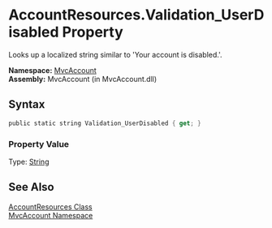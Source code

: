 AccountResources.Validation_UserDisabled Property
=================================================
Looks up a localized string similar to 'Your account is disabled.'.

**Namespace:** [MvcAccount][1]  
**Assembly:** MvcAccount (in MvcAccount.dll)

Syntax
------

```csharp
public static string Validation_UserDisabled { get; }
```

### Property Value
Type: [String][2]

See Also
--------
[AccountResources Class][3]  
[MvcAccount Namespace][1]  

[1]: ../README.md
[2]: http://msdn2.microsoft.com/en-us/library/s1wwdcbf
[3]: README.md